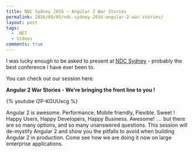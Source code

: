 ```yaml
---
title: NDC Sydney 2016 – Angular 2 War Stories
permalink: 2016/08/05/ndc-sydney-2016-angular-2-war-stories/
layout: post
tags:
  - .NET
  - Videos
comments: true
---
```


I was lucky enough to be asked to present at <a href="http://ndcsydney.com" target="_blank">NDC Sydney</a> - probably the best conference I have ever been to.

You can check out our session here.

<strong>Angular 2 War Stories - We're bringing the front line to you !</strong>


{% youtube i2P-KGUUxcg %}

Angular 2 is awesome. Performance, Mobile friendly, Flexible. Sweet ! Happy Users, Happy Developers, Happy Business. Awesome! .... but there are so many options, and so many unanswered questions.
This session will de-mystify Angular 2 and show you the pitfalls to avoid when building Angular 2 in production. Come see how we are doing it now on large enterprise applications.

